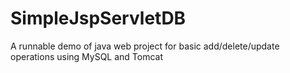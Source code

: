 # SimpleJspServletDB
A runnable demo of java web project for basic add/delete/update operations using MySQL and Tomcat 
